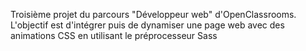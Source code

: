 Troisième projet du parcours "Développeur web" d'OpenClassrooms. L'objectif est d'intégrer puis de dynamiser une page web avec des animations CSS en utilisant le préprocesseur Sass